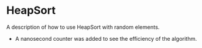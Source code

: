 # HeapSort
A description of how to use HeapSort with random elements. 
 + A nanosecond counter was added to see the efficiency of the algorithm.
